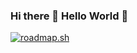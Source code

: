 ### Hi there 👋 Hello World 🌱
[![roadmap.sh](https://api.roadmap.sh/v1-badge/wide/65d4bea7cba7f7159feed3ff?variant=dark)](https://roadmap.sh)

<!--
**bagusa4/bagusa4** is a ✨ _special_ ✨ repository because its `README.md` (this file) appears on your GitHub profile.

Here are some ideas to get you started:

- 🔭 I’m currently working on ...
- 🌱 I’m currently learning ...
- 👯 I’m looking to collaborate on ...
- 🤔 I’m looking for help with ...
- 💬 Ask me about ...
- 📫 How to reach me: ...
- 😄 Pronouns: ...
- ⚡ Fun fact: ...
-->
